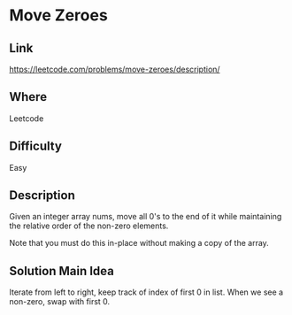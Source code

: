 # Move Zeroes

## Link

https://leetcode.com/problems/move-zeroes/description/

## Where

Leetcode

## Difficulty

Easy

## Description

Given an integer array nums, move all 0's to the end of it while maintaining the relative order of the non-zero elements.

Note that you must do this in-place without making a copy of the array.

## Solution Main Idea

Iterate from left to right, keep track of index of first 0 in list. When we see a non-zero, swap with first 0.
